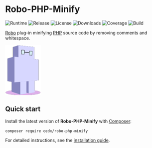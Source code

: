 # Robo-PHP-Minify
![Runtime](https://badgen.net/packagist/php/cedx/robo-php-minify) ![Release](https://badgen.net/packagist/v/cedx/robo-php-minify) ![License](https://badgen.net/packagist/license/cedx/robo-php-minify) ![Downloads](https://badgen.net/packagist/dt/cedx/robo-php-minify) ![Coverage](https://badgen.net/coveralls/c/github/cedx/robo-php-minify) ![Build](https://badgen.net/github/checks/cedx/robo-php-minify)

[Robo](https://robo.li) plug-in minifying [PHP](https://www.php.net) source code by removing comments and whitespace.

![Robo](img/robo.png)

## Quick start
Install the latest version of **Robo-PHP-Minify** with [Composer](https://getcomposer.org):

``` shell
composer require cedx/robo-php-minify
```

For detailed instructions, see the [installation guide](installation.md).
